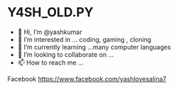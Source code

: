 # Y4SH_OLD.PY
- 👋 Hi, I’m @yashkumar
- 👀 I’m interested in ... coding, gaming , cloning
- 🌱 I’m currently learning ...many computer languages
- 💞️ I’m looking to collaborate on ...
- 📫 How to reach me ...

Facebook
https://www.facebook.com/yashlovesalina7
